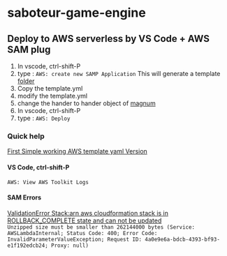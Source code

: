 # saboteur-game-engine

## Deploy to AWS serverless by VS Code + AWS SAM plug

1. In vscode, ctrl-shift-P
2. type : `AWS: create new SAMP Application`
    This will generate a template [folder](https://github.com/palazzo-train/saboteur-game-engine/tree/master/doc/aws-template-saboteur-game-engine)
3. Copy the template.yml
4. modify the template.yml
5. change the hander to hander object of [magnum](https://github.com/palazzo-train/saboteur-game-engine/blob/3aec2cf7333dbf13c4898c7e6cb8910ef1898cc4/template.yaml#L18)
6. In vscode, ctrl-shift-P
7. type : `AWS: Deploy`


### Quick help

[First Simple working AWS template yaml Version](https://github.com/palazzo-train/saboteur-game-engine/blob/77e8cada1cfd3bd9880a41d141b0ab2b172e3d80/template.yaml#L24)

#### VS Code, ctrl-shift-P
`AWS: View AWS Toolkit Logs`

#### SAM Errors
[ValidationError Stack:arn aws cloudformation stack is in ROLLBACK_COMPLETE state and can not be updated](https://stackoverflow.com/questions/57932734/validationerror-stackarn-aws-cloudformation-stack-is-in-rollback-complete-state)  
`Unzipped size must be smaller than 262144000 bytes (Service: AWSLambdaInternal; Status Code: 400; Error Code: InvalidParameterValueException; Request ID: 4a0e9e6a-bdcb-4393-bf93-e1f192edcb24; Proxy: null)`  




